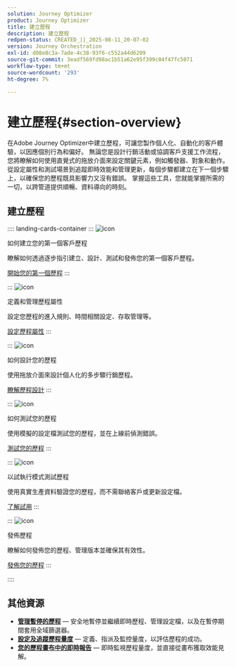 ```yaml
---
solution: Journey Optimizer
product: Journey Optimizer
title: 建立歷程
description: 建立歷程
redpen-status: CREATED_||_2025-08-11_20-07-02
version: Journey Orchestration
exl-id: d08e8c3a-7ade-4c38-93f6-c552a44d6209
source-git-commit: 3eadf569fd98ac1b51a62e95f399c04f47fc5071
workflow-type: tm+mt
source-wordcount: '293'
ht-degree: 7%

---
```


# 建立歷程{#section-overview}

在Adobe Journey Optimizer中建立歷程，可讓您製作個人化、自動化的客戶體驗，以因應個別行為和偏好。 無論您是設計行銷活動或協調客戶支援工作流程，您將瞭解如何使用直覺式的拖放介面來設定關鍵元素，例如觸發器、對象和動作。 從設定屬性和測試場景到追蹤即時效能和管理更新，每個步驟都建立在下一個步驟上，以確保您的歷程既具影響力又沒有錯誤。 掌握這些工具，您就能掌握所需的一切，以跨管道提供順暢、資料導向的時刻。

## 建立歷程

:::: landing-cards-container
:::
![icon](https://cdn.experienceleague.adobe.com/icons/circle-play.svg)

如何建立您的第一個客戶歷程

瞭解如何透過逐步指引建立、設計、測試和發佈您的第一個客戶歷程。

[開始您的第一個歷程](../using/building-journeys/journey-gs.md)
:::

:::
![icon](https://cdn.experienceleague.adobe.com/icons/gear.svg)

定義和管理歷程屬性

設定您歷程的進入規則、時間相關設定、存取管理等。

[設定歷程屬性](../using/building-journeys/journey-properties.md)
:::

:::
![icon](https://cdn.experienceleague.adobe.com/icons/puzzle-piece.svg)

如何設計您的歷程

使用拖放介面來設計個人化的多步驟行銷歷程。

[瞭解歷程設計](../using/building-journeys/using-the-journey-designer.md)
:::

:::
![icon](https://cdn.experienceleague.adobe.com/icons/list-check.svg)

如何測試您的歷程

使用模擬的設定檔測試您的歷程，並在上線前偵測錯誤。

[測試您的歷程](../using/building-journeys/testing-the-journey.md)
:::

:::
![icon](https://cdn.experienceleague.adobe.com/icons/screwdriver-wrench.svg)

以試執行模式測試歷程

使用真實生產資料驗證您的歷程，而不需聯絡客戶或更新設定檔。

[了解試用](../using/building-journeys/journey-dry-run.md)
:::

:::
![icon](https://cdn.experienceleague.adobe.com/icons/circle-play.svg)

發佈歷程

瞭解如何發佈您的歷程、管理版本並確保其有效性。

[發佈您的歷程](../using/building-journeys/publishing-the-journey.md)
:::

::::


## 其他資源

- **[管理暫停的歷程](../using/building-journeys/journey-pause.md)** — 安全地暫停並繼續即時歷程、管理設定檔，以及在暫停期間套用全域篩選器。
- **[設定及追蹤歷程量度](../using/building-journeys/success-metrics.md)** — 定義、指派及監控量度，以評估歷程的成功。
- **[您的歷程畫布中的即時報告](../using/building-journeys/report-journey.md)** — 即時監視歷程量度，並直接從畫布獲取效能見解。
